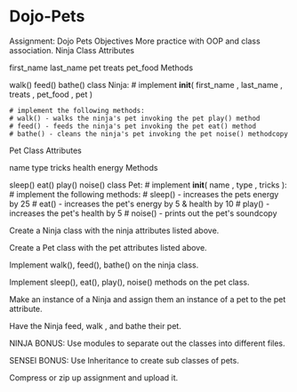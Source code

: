 # Dojo-Pets
Assignment: Dojo Pets
Objectives
More practice with OOP and class association.
Ninja Class
Attributes

first_name
last_name
pet
treats
pet_food
Methods

walk()
feed()
bathe()
class Ninja:
    # implement __init__( first_name , last_name , treats , pet_food , pet )
        	
    
    # implement the following methods:
    # walk() - walks the ninja's pet invoking the pet play() method
    # feed() - feeds the ninja's pet invoking the pet eat() method
    # bathe() - cleans the ninja's pet invoking the pet noise() methodcopy
Pet Class
Attributes

name
type
tricks
health
energy
Methods

sleep()
eat()
play()
noise()
class Pet:
    # implement __init__( name , type , tricks ):
    # implement the following methods:
    # sleep() - increases the pets energy by 25
    # eat() - increases the pet's energy by 5 & health by 10
    # play() - increases the pet's health by 5
    # noise() - prints out the pet's soundcopy

Create a Ninja class with the ninja attributes listed above.

Create a Pet class with the pet attributes listed above.

Implement walk(), feed(), bathe() on the ninja class.

Implement sleep(), eat(), play(), noise() methods on the pet class.

Make an instance of a Ninja and assign them an instance of a pet to the pet attribute.

Have the Ninja feed, walk , and bathe their pet.

NINJA BONUS: Use modules to separate out the classes into different files.

SENSEI BONUS: Use Inheritance to create sub classes of pets.

Compress or zip up assignment and upload it.
